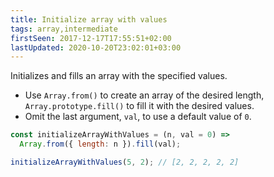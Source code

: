 ```yaml
---
title: Initialize array with values
tags: array,intermediate
firstSeen: 2017-12-17T17:55:51+02:00
lastUpdated: 2020-10-20T23:02:01+03:00
---
```


Initializes and fills an array with the specified values.

- Use `Array.from()` to create an array of the desired length, `Array.prototype.fill()` to fill it with the desired values.
- Omit the last argument, `val`, to use a default value of `0`.

```js
const initializeArrayWithValues = (n, val = 0) =>
  Array.from({ length: n }).fill(val);
```

```js
initializeArrayWithValues(5, 2); // [2, 2, 2, 2, 2]
```
